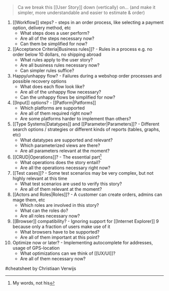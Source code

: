 > Ca we break this [[User Story]] down (vertically) on... (and make it simpler, more understandable and easier to estimate & order)

1. [[Workflow]] steps? - steps in an order process, like selecting a payment option, delivery method, etc
	- What steps does a user perform?
	- Are all of the steps necessary now?
	- Can them be simplified for now?
2. [[Acceptance Criteria|Business rules]]? - Rules in a process e.g. no order below 10 dollars, no shipping abroad
	- What rules apply to the user story?
	- Are all business rules necessary now?
	- Can simpler rules suffice?
3. Happy/unhappy flow? - Failures during a webshop order processes and possible recovery options
	- What does each flow look like?
	- Are all of the unhappy flow necessary?
	- Can the unhappy flows be simplified for now?
4. [[Input]] options? - [[Patform|Patforms]]
	- Which platforms are supported
	- Are all of them required right now?
	- Are some platforms harder to implement than others?
5. [[Type Systems|Datatypes]] and [[Parameter|Parameters]]? - Different search options / strategies or different kinds of reports (tables, graphs, etc)
	- What datatypes are supported and relevant?
	- Which parameterized views are there?
	- Are all parameters relevant at the moment?
6. [[CRUD|Operations]]? - The essential part[^1]
	- What operations does the story entail?
	- Are all the operations necessary right now?
7. [[Test cases]]? - Some test scenarios may be very complex, but not highly relevant at this time
	- What test scenarios are used to verify this story?
	- Are all of them relevant at the moment?
8. [[Actors and Roles|Roles]]? - A customer can create orders, admins can mage them, etc
	- Which roles are involved in this story?
	- What can the roles do?
	- Are all roles necessary now?
9. [[Browser]] compatibility? - Ignoring support for [[Internet Explorer]] 9 because only a fraction of users make use of it
	- What browsers have to be supported?
	- Are all of them important at this point?
10. Optimize now or later? - Implementing autocomplete for addresses, usage of GPS-location
	- What optimizations can we think of [[UX/UI]]?
	- Are all of them necessary now?

#cheatsheet by Christiaan Verwijs

[^1]: My words, not his